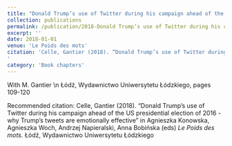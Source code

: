 ```yaml
---
title: "Donald Trump’s use of Twitter during his campaign ahead of the US presidential election of 2016 - why Trump’s tweets are emotionally effective"
collection: publications
permalink: /publication/2018-Donald Trump’s use of Twitter during his campaign ahead of the US presidential election of 2016 - why Trump’s tweets are emotionally effective
excerpt: ''
date: 2018-01-01
venue: 'Le Poids des mots'
citation: 'Celle, Gantier (2018). “Donald Trump’s use of Twitter during his campaign ahead of the US presidential election of 2016 - why Trump’s tweets are emotionally effective” in Agnieszka Konowska, Agnieszka Woch, Andrzej Napieralski, Anna Bobińska (eds) <i>Le Poids des mots.</i> Łódź, Wydawnictwo Uniwersytetu Łódzkiego
'
category: 'Book chapters'
---
```

With M. Gantier \n Łódź, Wydawnictwo Uniwersytetu Łódzkiego, pages 109-120

Recommended citation: Celle, Gantier (2018). “Donald Trump’s use of Twitter during his campaign ahead of the US presidential election of 2016 - why Trump’s tweets are emotionally effective” in Agnieszka Konowska, Agnieszka Woch, Andrzej Napieralski, Anna Bobińska (eds) <i>Le Poids des mots.</i> Łódź, Wydawnictwo Uniwersytetu Łódzkiego
